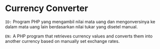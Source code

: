 # Currency Converter
`ID:` Program PHP yang mengambil nilai mata uang dan mengonversinya ke dalam mata uang lain berdasarkan nilai tukar yang disetel manual.

`EN:` A PHP program that retrieves currency values and converts them into another currency based on manually set exchange rates.